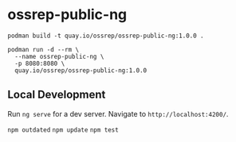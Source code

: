 # ossrep-public-ng

```shell
podman build -t quay.io/ossrep/ossrep-public-ng:1.0.0 .
```

```shell
podman run -d --rm \
  --name ossrep-public-ng \
  -p 8080:8080 \
  quay.io/ossrep/ossrep-public-ng:1.0.0
```

## Local Development

Run `ng serve` for a dev server. Navigate to `http://localhost:4200/`.

`npm outdated`
`npm update`
`npm test`

